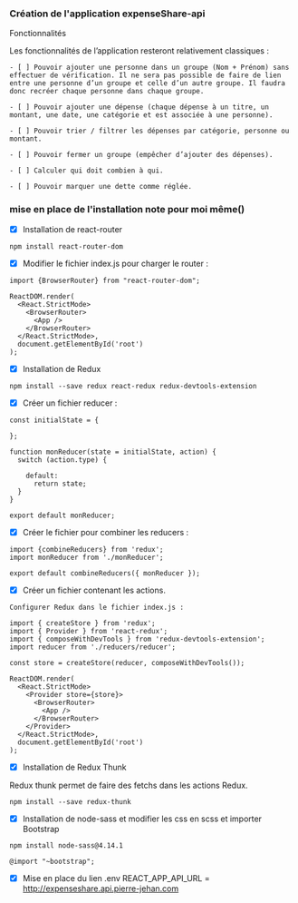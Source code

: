 ### Création de l'application expenseShare-api

Fonctionnalités

Les fonctionnalités de l’application resteront relativement classiques :

    - [ ] Pouvoir ajouter une personne dans un groupe (Nom + Prénom) sans effectuer de vérification. Il ne sera pas possible de faire de lien entre une personne d’un groupe et celle d’un autre groupe. Il faudra donc recréer chaque personne dans chaque groupe.
    
    - [ ] Pouvoir ajouter une dépense (chaque dépense à un titre, un montant, une date, une catégorie et est associée à une personne).
    
    - [ ] Pouvoir trier / filtrer les dépenses par catégorie, personne ou montant.
    
    - [ ] Pouvoir fermer un groupe (empêcher d’ajouter des dépenses).
    
    - [ ] Calculer qui doit combien à qui.
    
    - [ ] Pouvoir marquer une dette comme réglée.

### mise en place de l'installation note pour moi même()
  - [X] Installation de react-router

````shell script
npm install react-router-dom
````
  - [X] Modifier le fichier index.js pour charger le router :

````shell script
import {BrowserRouter} from "react-router-dom";

ReactDOM.render(
  <React.StrictMode>
    <BrowserRouter>
      <App />
    </BrowserRouter>
  </React.StrictMode>,
  document.getElementById('root')
);
````
   - [X] Installation de Redux
````shell script
npm install --save redux react-redux redux-devtools-extension
````
  - [X] Créer un fichier reducer :
````shell script
const initialState = {

};

function monReducer(state = initialState, action) {
  switch (action.type) {

    default:
      return state;
  }
}

export default monReducer;
````

  - [X] Créer le fichier pour combiner les reducers :
````shell script
import {combineReducers} from 'redux';
import monReducer from './monReducer';

export default combineReducers({ monReducer });
````
- [X] Créer un fichier contenant les actions.
````shell script
Configurer Redux dans le fichier index.js :

import { createStore } from 'redux';
import { Provider } from 'react-redux';
import { composeWithDevTools } from 'redux-devtools-extension';
import reducer from './reducers/reducer';

const store = createStore(reducer, composeWithDevTools());

ReactDOM.render(
  <React.StrictMode>
    <Provider store={store}>
      <BrowserRouter>
        <App />
      </BrowserRouter>
    </Provider>
  </React.StrictMode>,
  document.getElementById('root')
);
````
  - [X] Installation de Redux Thunk

Redux thunk permet de faire des fetchs dans les actions Redux.
````shell script
npm install --save redux-thunk
````

  - [X] Installation de node-sass et modifier les css en scss et importer Bootstrap
````shell script
npm install node-sass@4.14.1

@import "~bootstrap";
````

- [X] Mise en place du lien .env
REACT_APP_API_URL = http://expenseshare.api.pierre-jehan.com

